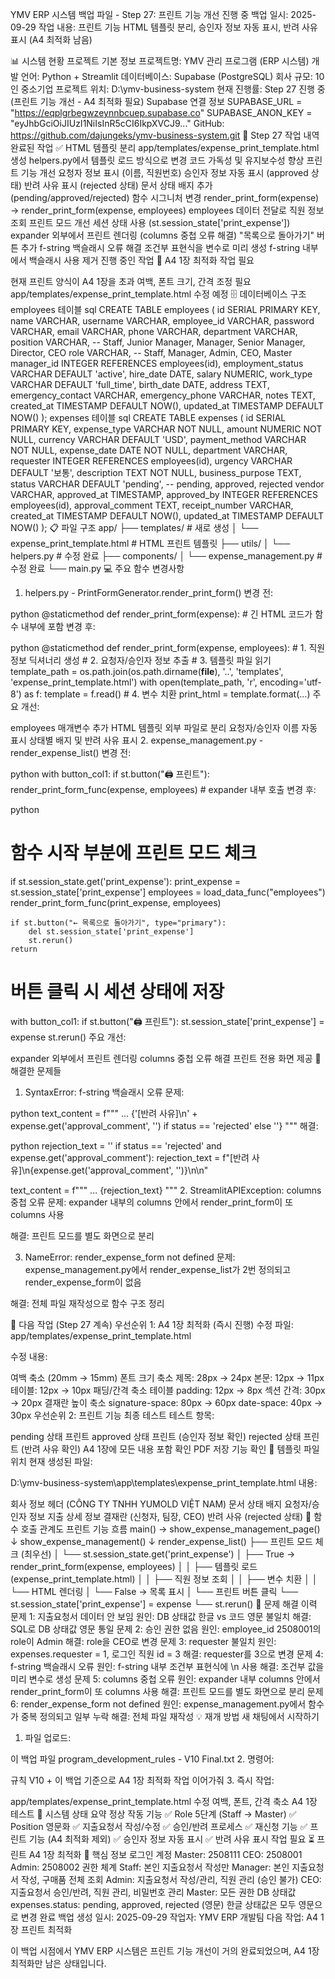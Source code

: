 YMV ERP 시스템 백업 파일 - Step 27: 프린트 기능 개선 진행 중
백업 일시: 2025-09-29 작업 내용: 프린트 기능 HTML 템플릿 분리, 승인자 정보 자동 표시, 반려 사유 표시 (A4 최적화 남음)

📊 시스템 현황
프로젝트 기본 정보
프로젝트명: YMV 관리 프로그램 (ERP 시스템)
개발 언어: Python + Streamlit
데이터베이스: Supabase (PostgreSQL)
회사 규모: 10인 중소기업
프로젝트 위치: D:\ymv-business-system
현재 진행률: Step 27 진행 중 (프린트 기능 개선 - A4 최적화 필요)
Supabase 연결 정보
SUPABASE_URL = "https://eqplgrbegwzeynnbcuep.supabase.co"
SUPABASE_ANON_KEY = "eyJhbGciOiJIUzI1NiIsInR5cCI6IkpXVCJ9..."
GitHub: https://github.com/dajungeks/ymv-business-system.git
🎯 Step 27 작업 내역
완료된 작업 ✅
HTML 템플릿 분리
app/templates/expense_print_template.html 생성
helpers.py에서 템플릿 로드 방식으로 변경
코드 가독성 및 유지보수성 향상
프린트 기능 개선
요청자 정보 표시 (이름, 직원번호)
승인자 정보 자동 표시 (approved 상태)
반려 사유 표시 (rejected 상태)
문서 상태 배지 추가 (pending/approved/rejected)
함수 시그니처 변경
render_print_form(expense) → render_print_form(expense, employees)
employees 데이터 전달로 직원 정보 조회
프린트 모드 개선
세션 상태 사용 (st.session_state['print_expense'])
expander 외부에서 프린트 렌더링 (columns 중첩 오류 해결)
"목록으로 돌아가기" 버튼 추가
f-string 백슬래시 오류 해결
조건부 표현식을 변수로 미리 생성
f-string 내부에서 백슬래시 사용 제거
진행 중인 작업 🔄
A4 1장 최적화 작업 필요

현재 프린트 양식이 A4 1장을 초과
여백, 폰트 크기, 간격 조정 필요
app/templates/expense_print_template.html 수정 예정
🗄️ 데이터베이스 구조
employees 테이블
sql
CREATE TABLE employees (
    id SERIAL PRIMARY KEY,
    name VARCHAR,
    username VARCHAR,
    employee_id VARCHAR,
    password VARCHAR,
    email VARCHAR,
    phone VARCHAR,
    department VARCHAR,
    position VARCHAR,  -- Staff, Junior Manager, Manager, Senior Manager, Director, CEO
    role VARCHAR,  -- Staff, Manager, Admin, CEO, Master
    manager_id INTEGER REFERENCES employees(id),
    employment_status VARCHAR DEFAULT 'active',
    hire_date DATE,
    salary NUMERIC,
    work_type VARCHAR DEFAULT 'full_time',
    birth_date DATE,
    address TEXT,
    emergency_contact VARCHAR,
    emergency_phone VARCHAR,
    notes TEXT,
    created_at TIMESTAMP DEFAULT NOW(),
    updated_at TIMESTAMP DEFAULT NOW()
);
expenses 테이블
sql
CREATE TABLE expenses (
    id SERIAL PRIMARY KEY,
    expense_type VARCHAR NOT NULL,
    amount NUMERIC NOT NULL,
    currency VARCHAR DEFAULT 'USD',
    payment_method VARCHAR NOT NULL,
    expense_date DATE NOT NULL,
    department VARCHAR,
    requester INTEGER REFERENCES employees(id),
    urgency VARCHAR DEFAULT '보통',
    description TEXT NOT NULL,
    business_purpose TEXT,
    status VARCHAR DEFAULT 'pending',  -- pending, approved, rejected
    vendor VARCHAR,
    approved_at TIMESTAMP,
    approved_by INTEGER REFERENCES employees(id),
    approval_comment TEXT,
    receipt_number VARCHAR,
    created_at TIMESTAMP DEFAULT NOW(),
    updated_at TIMESTAMP DEFAULT NOW()
);
📋 파일 구조
app/
├── templates/                      # 새로 생성
│   └── expense_print_template.html # HTML 프린트 템플릿
├── utils/
│   └── helpers.py                  # 수정 완료
├── components/
│   └── expense_management.py       # 수정 완료
└── main.py
💻 주요 함수 변경사항
1. helpers.py - PrintFormGenerator.render_print_form()
변경 전:

python
@staticmethod
def render_print_form(expense):
    # 긴 HTML 코드가 함수 내부에 포함
변경 후:

python
@staticmethod
def render_print_form(expense, employees):
    # 1. 직원 정보 딕셔너리 생성
    # 2. 요청자/승인자 정보 추출
    # 3. 템플릿 파일 읽기
    template_path = os.path.join(os.path.dirname(__file__), '..', 'templates', 'expense_print_template.html')
    with open(template_path, 'r', encoding='utf-8') as f:
        template = f.read()
    # 4. 변수 치환
    print_html = template.format(...)
주요 개선:

employees 매개변수 추가
HTML 템플릿 외부 파일로 분리
요청자/승인자 이름 자동 표시
상태별 배지 및 반려 사유 표시
2. expense_management.py - render_expense_list()
변경 전:

python
with button_col1:
    if st.button("🖨️ 프린트"):
        render_print_form_func(expense, employees)  # expander 내부 호출
변경 후:

python
# 함수 시작 부분에 프린트 모드 체크
if st.session_state.get('print_expense'):
    print_expense = st.session_state['print_expense']
    employees = load_data_func("employees")
    render_print_form_func(print_expense, employees)
    
    if st.button("← 목록으로 돌아가기", type="primary"):
        del st.session_state['print_expense']
        st.rerun()
    return

# 버튼 클릭 시 세션 상태에 저장
with button_col1:
    if st.button("🖨️ 프린트"):
        st.session_state['print_expense'] = expense
        st.rerun()
주요 개선:

expander 외부에서 프린트 렌더링
columns 중첩 오류 해결
프린트 전용 화면 제공
🔧 해결한 문제들
1. SyntaxError: f-string 백슬래시 오류
문제:

python
text_content = f"""
...
{'[반려 사유]\n' + expense.get('approval_comment', '') if status == 'rejected' else ''}
"""
해결:

python
rejection_text = ''
if status == 'rejected' and expense.get('approval_comment'):
    rejection_text = f"[반려 사유]\n{expense.get('approval_comment', '')}\n\n"

text_content = f"""
...
{rejection_text}
"""
2. StreamlitAPIException: columns 중첩 오류
문제: expander 내부의 columns 안에서 render_print_form이 또 columns 사용

해결: 프린트 모드를 별도 화면으로 분리

3. NameError: render_expense_form not defined
문제: expense_management.py에서 render_expense_list가 2번 정의되고 render_expense_form이 없음

해결: 전체 파일 재작성으로 함수 구조 정리

🎯 다음 작업 (Step 27 계속)
우선순위 1: A4 1장 최적화 (즉시 진행)
수정 파일: app/templates/expense_print_template.html

수정 내용:

여백 축소 (20mm → 15mm)
폰트 크기 축소
제목: 28px → 24px
본문: 12px → 11px
테이블: 12px → 10px
패딩/간격 축소
테이블 padding: 12px → 8px
섹션 간격: 30px → 20px
결재란 높이 축소
signature-space: 80px → 60px
date-space: 40px → 30px
우선순위 2: 프린트 기능 최종 테스트
테스트 항목:

 pending 상태 프린트
 approved 상태 프린트 (승인자 정보 확인)
 rejected 상태 프린트 (반려 사유 확인)
 A4 1장에 모든 내용 포함 확인
 PDF 저장 기능 확인
📝 템플릿 파일 위치
현재 생성된 파일:

D:\ymv-business-system\app\templates\expense_print_template.html
내용:

회사 정보 헤더 (CÔNG TY TNHH YUMOLD VIỆT NAM)
문서 상태 배지
요청자/승인자 정보
지출 상세 정보
결재란 (신청자, 팀장, CEO)
반려 사유 (rejected 상태)
🔄 함수 호출 관계도
프린트 기능 흐름
main() → show_expense_management_page()
    ↓
show_expense_management()
    ↓
render_expense_list()
    ├── 프린트 모드 체크 (최우선)
    │   └── st.session_state.get('print_expense')
    │       ├── True → render_print_form(expense, employees)
    │       │   ├── 템플릿 로드 (expense_print_template.html)
    │       │   ├── 직원 정보 조회
    │       │   ├── 변수 치환
    │       │   └── HTML 렌더링
    │       └── False → 목록 표시
    │
    └── 프린트 버튼 클릭
        └── st.session_state['print_expense'] = expense
            └── st.rerun()
🐛 문제 해결 이력
문제 1: 지출요청서 데이터 안 보임
원인: DB 상태값 한글 vs 코드 영문 불일치
해결: SQL로 DB 상태값 영문 통일
문제 2: 승인 권한 없음
원인: employee_id 2508001의 role이 Admin
해결: role을 CEO로 변경
문제 3: requester 불일치
원인: expenses.requester = 1, 로그인 직원 id = 3
해결: requester를 3으로 변경
문제 4: f-string 백슬래시 오류
원인: f-string 내부 조건부 표현식에 \n 사용
해결: 조건부 값을 미리 변수로 생성
문제 5: columns 중첩 오류
원인: expander 내부 columns 안에서 render_print_form이 또 columns 사용
해결: 프린트 모드를 별도 화면으로 분리
문제 6: render_expense_form not defined
원인: expense_management.py에서 함수가 중복 정의되고 일부 누락
해결: 전체 파일 재작성
💡 재개 방법
새 채팅에서 시작하기
1. 파일 업로드:

이 백업 파일
program_development_rules - V10 Final.txt
2. 명령어:

규칙 V10 + 이 백업 기준으로 A4 1장 최적화 작업 이어가줘
3. 즉시 작업:

app/templates/expense_print_template.html 수정
여백, 폰트, 간격 축소
A4 1장 테스트
📌 시스템 상태 요약
정상 작동 기능
✅ Role 5단계 (Staff → Master)
✅ Position 영문화
✅ 지출요청서 작성/수정
✅ 승인/반려 프로세스
✅ 재신청 기능
✅ 프린트 기능 (A4 최적화 제외)
✅ 승인자 정보 자동 표시
✅ 반려 사유 표시
작업 필요
⏳ 프린트 A4 1장 최적화
🔑 핵심 정보
로그인 계정
Master: 2508111
CEO: 2508001
Admin: 2508002
권한 체계
Staff: 본인 지출요청서 작성만
Manager: 본인 지출요청서 작성, 구매품 전체 조회
Admin: 지출요청서 작성/관리, 직원 관리 (승인 불가)
CEO: 지출요청서 승인/반려, 직원 관리, 비밀번호 관리
Master: 모든 권한
DB 상태값
expenses.status: pending, approved, rejected (영문)
한글 상태값은 모두 영문으로 변경 완료
백업 생성 일시: 2025-09-29 작업자: YMV ERP 개발팀 다음 작업: A4 1장 프린트 최적화

이 백업 시점에서 YMV ERP 시스템은 프린트 기능 개선이 거의 완료되었으며, A4 1장 최적화만 남은 상태입니다.